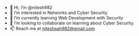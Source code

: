 - 👋 Hi, I’m @nitesh982
- 👀 I’m interested in Networks and Cyber Security
- 🌱 I’m currently learning Web Development with Security
- 💞️ I’m looking to collaborate on learning about Cyber Security.
- 📫 Reach me at niteshsah982@gmail.com
<!---
nitesh982/nitesh982 is a ✨ special ✨ repository because its `README.md` (this file) appears on your GitHub profile.
You can click the Preview link to take a look at your changes.
--->
